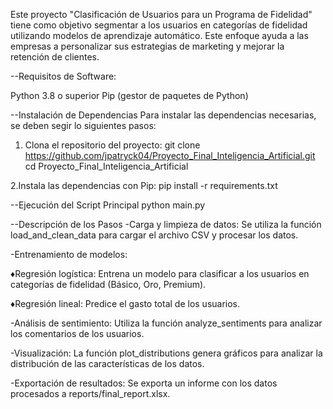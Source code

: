 Este proyecto "Clasificación de Usuarios para un Programa de Fidelidad" tiene como objetivo segmentar a los usuarios en categorías de fidelidad utilizando modelos de aprendizaje automático. 
Este enfoque ayuda a las empresas a personalizar sus estrategias de marketing y mejorar la retención de clientes.

--Requisitos de Software:

Python 3.8 o superior
Pip (gestor de paquetes de Python)

--Instalación de Dependencias
Para instalar las dependencias necesarias, se deben segir lo siguientes pasos:

1. Clona el repositorio del proyecto:
git clone https://github.com/jpatryck04/Proyecto_Final_Inteligencia_Artificial.git
cd Proyecto_Final_Inteligencia_Artificial

2.Instala las dependencias con Pip:
pip install -r requirements.txt


--Ejecución del Script Principal
python main.py

--Descripción de los Pasos
-Carga y limpieza de datos: Se utiliza la función load_and_clean_data para cargar el archivo CSV y procesar los datos.

-Entrenamiento de modelos:

♦Regresión logística: Entrena un modelo para clasificar a los usuarios en categorías de fidelidad (Básico, Oro, Premium).

♦Regresión lineal: Predice el gasto total de los usuarios.

-Análisis de sentimiento: Utiliza la función analyze_sentiments para analizar los comentarios de los usuarios.

-Visualización: La función plot_distributions genera gráficos para analizar la distribución de las características de los datos.

-Exportación de resultados: Se exporta un informe con los datos procesados a reports/final_report.xlsx.
